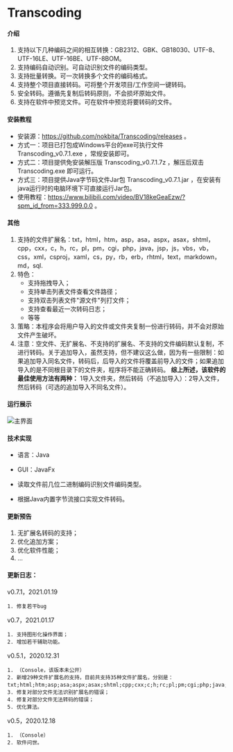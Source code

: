 # Transcoding

#### 介绍

1. 支持以下几种编码之间的相互转换：GB2312、GBK、GB18030、UTF-8、UTF-16LE、UTF-16BE、UTF-8BOM。
2. 支持编码自动识别。可自动识别文件的编码类型。
3. 支持批量转换。可一次转换多个文件的编码格式。
4. 支持整个项目直接转码。可将整个开发项目/工作空间一键转码。
5. 安全转码。遵循先复制后转码原则，不会损坏原始文件。
6. 支持在软件中预览文件。可在软件中预览将要转码的文件。

#### 安装教程

- 安装源：https://github.com/nokbita/Transcoding/releases 。
- 方式一：项目已打包成Windows平台的exe可执行文件 Transcoding_v0.7.1.exe ，常规安装即可。
- 方式二：项目提供免安装解压版 Transcoding_v0.7.1.7z ，解压后双击 Transcoding.exe 即可运行。
- 方式三：项目提供Java字节码文件Jar包 Transcoding_v0.7.1.jar ，在安装有java运行时的电脑环境下可直接运行Jar包。
- 使用教程：https://www.bilibili.com/video/BV18keGeaEzw/?spm_id_from=333.999.0.0 。

#### 其他

1. 支持的文件扩展名：txt，html，htm，asp，asa，aspx，asax，shtml，cpp，cxx，c，h，rc，pl，pm，cgi，php，java，jsp，js，vbs，vb，css，xml，csproj，xaml，cs，py，rb，erb，rhtml，text，markdown，md，sql.
2. 特色：
    - 支持拖拽导入；
    - 支持单击列表文件查看文件路径；
    - 支持双击列表文件"源文件"列打文件；
    - 支持查看最近一次转码日志；
    - 等等
3. 策略：本程序会将用户导入的文件或文件夹复制一份进行转码，并不会对原始文件产生破坏。
4. 注意：空文件、无扩展名、不支持的扩展名、不支持的文件编码默认复制，不进行转码。关于追加导入，虽然支持，但不建议这么做，因为有一些限制：如果追加导入同名文件，转码后，后导入的文件将覆盖前导入的文件；如果追加导入的是不同根目录下的文件夹，程序将不能正确转码。 **综上所述，该软件的最佳使用方法有两种：** 1导入文件夹，然后转码（不追加导入）：2导入文件，然后转码（可选的追加导入不同名文件）。

#### 运行展示
![主界面](https://user-images.githubusercontent.com/47719299/121901047-a7be1300-cd58-11eb-8206-6e44c3362ef7.png)


#### 技术实现
- 语言：Java
- GUI：JavaFx

- 读取文件前几位二进制编码识别文件编码类型。
- 根据Java内置字节流接口实现文件转码。

#### 更新预告

1. 无扩展名转码的支持；
2. 优化追加方案；
3. 优化软件性能；
4. ...


#### 更新日志：

v0.7.1，2021.01.19

    1. 修复若干bug

v0.7，2021.01.17

    1. 支持图形化操作界面；
    2. 增加若干辅助功能。

v0.5.1，2020.12.31

    1. （Console，该版本未公开）
    2. 新增29种文件扩展名的支持，目前共支持35种文件扩展名，分别是：txt;html;htm;asp;asa;aspx;asax;shtml;cpp;cxx;c;h;rc;pl;pm;cgi;php;java;jsp;js;vbs;vb;css;xml;csproj;xaml;cs;py;rb;erb;rhtml;text;markdown;md;sql；
    3. 修复对部分文件无法识别扩展名的错误；
    4. 修复对部分文件无法转码的错误；
    5. 优化算法。

v0.5，2020.12.18

    1. （Console）
    2. 软件问世。
    
